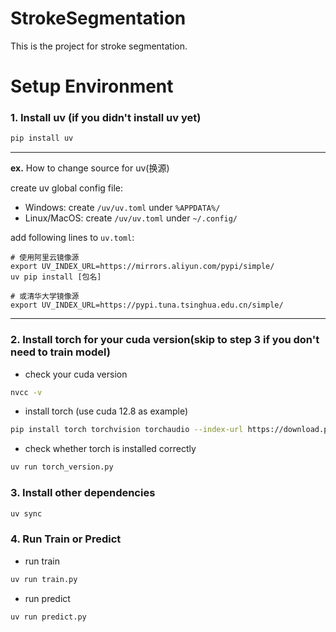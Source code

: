 # StrokeSegmentation

This is the project for stroke segmentation.

# Setup Environment

### 1. Install uv (if you didn't install uv yet)

```bash
pip install uv
```

------------------------------------------------------------------------------------------------
**ex.** How to change source for uv(换源)

create uv global config file:

- Windows:
create `/uv/uv.toml` under `%APPDATA%/`
- Linux/MacOS:
create `/uv/uv.toml` under `~/.config/`

add following lines to `uv.toml`:

```
# 使用阿里云镜像源
export UV_INDEX_URL=https://mirrors.aliyun.com/pypi/simple/
uv pip install [包名]

# 或清华大学镜像源
export UV_INDEX_URL=https://pypi.tuna.tsinghua.edu.cn/simple/
```
------------------------------------------------------------------------------------------------

### 2. Install torch for your cuda version(**skip to step 3 if you don't need to train model**)

- check your cuda version
```bash
nvcc -v
```
- install torch (use cuda 12.8 as example)
```bash
pip install torch torchvision torchaudio --index-url https://download.pytorch.org/whl/cu128
```

- check whether torch is installed correctly
```bash
uv run torch_version.py
```

### 3. Install other dependencies

```bash
uv sync
```

### 4. Run Train or Predict

- run train
```bash
uv run train.py
```

- run predict
```bash
uv run predict.py
```
